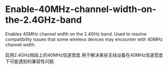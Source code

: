# Enable-40MHz-channel-width-on-the-2.4GHz-band

Enables 40MHz channel width on the 2.4GHz band. Used to resolve compatibility issues that some wireless devices may encounter with 40MHz channel width.

启用2.4GHz频段上的40MHz信道宽度.用于解决某些无线设备在40MHz信道宽度下可能遇到的兼容性问题.
